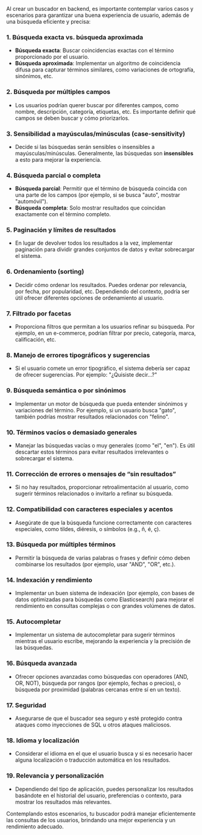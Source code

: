 Al crear un buscador en backend, es importante contemplar varios casos y escenarios para garantizar una buena experiencia de usuario, además de una búsqueda eficiente y precisa:

### 1. **Búsqueda exacta vs. búsqueda aproximada**
   - **Búsqueda exacta**: Buscar coincidencias exactas con el término proporcionado por el usuario.
   - **Búsqueda aproximada**: Implementar un algoritmo de coincidencia difusa para capturar términos similares, como variaciones de ortografía, sinónimos, etc.

### 2. **Búsqueda por múltiples campos**
   - Los usuarios podrían querer buscar por diferentes campos, como nombre, descripción, categoría, etiquetas, etc. Es importante definir qué campos se deben buscar y cómo priorizarlos.
   
### 3. **Sensibilidad a mayúsculas/minúsculas (case-sensitivity)**
   - Decide si las búsquedas serán sensibles o insensibles a mayúsculas/minúsculas. Generalmente, las búsquedas son **insensibles** a esto para mejorar la experiencia.

### 4. **Búsqueda parcial o completa**
   - **Búsqueda parcial**: Permitir que el término de búsqueda coincida con una parte de los campos (por ejemplo, si se busca "auto", mostrar "automóvil").
   - **Búsqueda completa**: Solo mostrar resultados que coincidan exactamente con el término completo.

### 5. **Paginación y límites de resultados**
   - En lugar de devolver todos los resultados a la vez, implementar paginación para dividir grandes conjuntos de datos y evitar sobrecargar el sistema.
   
### 6. **Ordenamiento (sorting)**
   - Decidir cómo ordenar los resultados. Puedes ordenar por relevancia, por fecha, por popularidad, etc. Dependiendo del contexto, podría ser útil ofrecer diferentes opciones de ordenamiento al usuario.

### 7. **Filtrado por facetas**
   - Proporciona filtros que permitan a los usuarios refinar su búsqueda. Por ejemplo, en un e-commerce, podrían filtrar por precio, categoría, marca, calificación, etc.

### 8. **Manejo de errores tipográficos y sugerencias**
   - Si el usuario comete un error tipográfico, el sistema debería ser capaz de ofrecer sugerencias. Por ejemplo: "¿Quisiste decir...?"

### 9. **Búsqueda semántica o por sinónimos**
   - Implementar un motor de búsqueda que pueda entender sinónimos y variaciones del término. Por ejemplo, si un usuario busca "gato", también podrías mostrar resultados relacionados con "felino".

### 10. **Términos vacíos o demasiado generales**
   - Manejar las búsquedas vacías o muy generales (como "el", "en"). Es útil descartar estos términos para evitar resultados irrelevantes o sobrecargar el sistema.

### 11. **Corrección de errores o mensajes de “sin resultados”**
   - Si no hay resultados, proporcionar retroalimentación al usuario, como sugerir términos relacionados o invitarlo a refinar su búsqueda.

### 12. **Compatibilidad con caracteres especiales y acentos**
   - Asegúrate de que la búsqueda funcione correctamente con caracteres especiales, como tildes, diéresis, o símbolos (e.g., ñ, é, ç).

### 13. **Búsqueda por múltiples términos**
   - Permitir la búsqueda de varias palabras o frases y definir cómo deben combinarse los resultados (por ejemplo, usar "AND", "OR", etc.).

### 14. **Indexación y rendimiento**
   - Implementar un buen sistema de indexación (por ejemplo, con bases de datos optimizadas para búsquedas como Elasticsearch) para mejorar el rendimiento en consultas complejas o con grandes volúmenes de datos.

### 15. **Autocompletar**
   - Implementar un sistema de autocompletar para sugerir términos mientras el usuario escribe, mejorando la experiencia y la precisión de las búsquedas.

### 16. **Búsqueda avanzada**
   - Ofrecer opciones avanzadas como búsquedas con operadores (AND, OR, NOT), búsqueda por rangos (por ejemplo, fechas o precios), o búsqueda por proximidad (palabras cercanas entre sí en un texto).

### 17. **Seguridad**
   - Asegurarse de que el buscador sea seguro y esté protegido contra ataques como inyecciones de SQL u otros ataques maliciosos.

### 18. **Idioma y localización**
   - Considerar el idioma en el que el usuario busca y si es necesario hacer alguna localización o traducción automática en los resultados.

### 19. **Relevancia y personalización**
   - Dependiendo del tipo de aplicación, puedes personalizar los resultados basándote en el historial del usuario, preferencias o contexto, para mostrar los resultados más relevantes.

Contemplando estos escenarios, tu buscador podrá manejar eficientemente las consultas de los usuarios, brindando una mejor experiencia y un rendimiento adecuado.